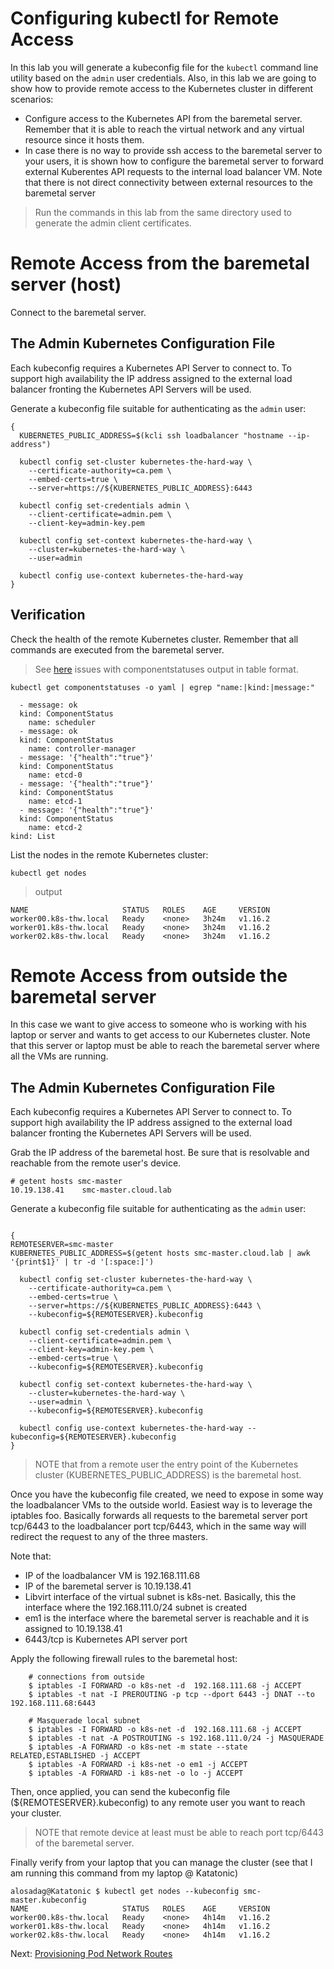 # Configuring kubectl for Remote Access 

In this lab you will generate a kubeconfig file for the `kubectl` command line utility based on the `admin` user credentials. Also, in this lab we are going to show how to provide remote access to the Kubernetes cluster in different scenarios:

- Configure access to the Kubernetes API from the baremetal server. Remember that it is able to reach the virtual network and any virtual resource since it hosts them.
- In case there is no way to provide ssh access to the baremetal server to your users, it is shown how to configure the baremetal server to forward external Kuberentes API requests to the internal load balancer VM. Note that there is not direct connectivity between external resources to the baremetal server 

> Run the commands in this lab from the same directory used to generate the admin client certificates.

# Remote Access from the baremetal server (host)

Connect to the baremetal server.

## The Admin Kubernetes Configuration File

Each kubeconfig requires a Kubernetes API Server to connect to. To support high availability the IP address assigned to the external load balancer fronting the Kubernetes API Servers will be used.

Generate a kubeconfig file suitable for authenticating as the `admin` user:

```
{
  KUBERNETES_PUBLIC_ADDRESS=$(kcli ssh loadbalancer "hostname --ip-address")

  kubectl config set-cluster kubernetes-the-hard-way \
    --certificate-authority=ca.pem \
    --embed-certs=true \
    --server=https://${KUBERNETES_PUBLIC_ADDRESS}:6443

  kubectl config set-credentials admin \
    --client-certificate=admin.pem \
    --client-key=admin-key.pem

  kubectl config set-context kubernetes-the-hard-way \
    --cluster=kubernetes-the-hard-way \
    --user=admin

  kubectl config use-context kubernetes-the-hard-way
}
```

## Verification

Check the health of the remote Kubernetes cluster. Remember that all commands are executed from the baremetal server.

> See [here](08-bootstrapping-kubernetes-controllers.md#verification) issues with componentstatuses output in table format.

```
kubectl get componentstatuses -o yaml | egrep "name:|kind:|message:"

  - message: ok
  kind: ComponentStatus
    name: scheduler
  - message: ok
  kind: ComponentStatus
    name: controller-manager
  - message: '{"health":"true"}'
  kind: ComponentStatus
    name: etcd-0
  - message: '{"health":"true"}'
  kind: ComponentStatus
    name: etcd-1
  - message: '{"health":"true"}'
  kind: ComponentStatus
    name: etcd-2
kind: List
```

List the nodes in the remote Kubernetes cluster:

```
kubectl get nodes
```

> output

```
NAME                     STATUS   ROLES    AGE     VERSION
worker00.k8s-thw.local   Ready    <none>   3h24m   v1.16.2
worker01.k8s-thw.local   Ready    <none>   3h24m   v1.16.2
worker02.k8s-thw.local   Ready    <none>   3h24m   v1.16.2

```

# Remote Access from outside the baremetal server

In this case we want to give access to someone who is working with his laptop or server and wants to get access to our Kubernetes cluster. Note that this server or laptop must be able to reach the baremetal server where all the VMs are running.


## The Admin Kubernetes Configuration File

Each kubeconfig requires a Kubernetes API Server to connect to. To support high availability the IP address assigned to the external load balancer fronting the Kubernetes API Servers will be used.

Grab the IP address of the baremetal host. Be sure that is resolvable and reachable from the remote user's device.

```
# getent hosts smc-master
10.19.138.41    smc-master.cloud.lab
```

Generate a kubeconfig file suitable for authenticating as the `admin` user:
```

{
REMOTESERVER=smc-master
KUBERNETES_PUBLIC_ADDRESS=$(getent hosts smc-master.cloud.lab | awk '{print$1}' | tr -d '[:space:]')

  kubectl config set-cluster kubernetes-the-hard-way \
    --certificate-authority=ca.pem \
    --embed-certs=true \
    --server=https://${KUBERNETES_PUBLIC_ADDRESS}:6443 \
    --kubeconfig=${REMOTESERVER}.kubeconfig

  kubectl config set-credentials admin \
    --client-certificate=admin.pem \
    --client-key=admin-key.pem \
    --embed-certs=true \
    --kubeconfig=${REMOTESERVER}.kubeconfig

  kubectl config set-context kubernetes-the-hard-way \
    --cluster=kubernetes-the-hard-way \
    --user=admin \
    --kubeconfig=${REMOTESERVER}.kubeconfig

  kubectl config use-context kubernetes-the-hard-way --kubeconfig=${REMOTESERVER}.kubeconfig
}
```
> NOTE that from a remote user the entry point of the Kubernetes cluster (KUBERNETES_PUBLIC_ADDRESS) is the baremetal host.

Once you have the kubeconfig file created, we need to expose in some way the loadbalancer VMs to the outside world. Easiest way is to leverage the iptables foo. Basically forwards all requests to the baremetal server port tcp/6443 to the loadbalancer port tcp/6443, which in the same way will redirect the request to any of the three masters.

Note that:

* IP of the loadbalancer VM is  192.168.111.68 
* IP of the baremetal server is 10.19.138.41 
* Libvirt interface of the virtual subnet is k8s-net. Basically, this the interface where the 192.168.111.0/24 subnet is created
* em1 is the interface where the baremetal server is reachable and it is assigned to 10.19.138.41
* 6443/tcp is Kubernetes API server port

Apply the following firewall rules to the baremetal host:

```
    # connections from outside
    $ iptables -I FORWARD -o k8s-net -d  192.168.111.68 -j ACCEPT
    $ iptables -t nat -I PREROUTING -p tcp --dport 6443 -j DNAT --to 192.168.111.68:6443

    # Masquerade local subnet
    $ iptables -I FORWARD -o k8s-net -d  192.168.111.68 -j ACCEPT
    $ iptables -t nat -A POSTROUTING -s 192.168.111.0/24 -j MASQUERADE
    $ iptables -A FORWARD -o k8s-net -m state --state RELATED,ESTABLISHED -j ACCEPT
    $ iptables -A FORWARD -i k8s-net -o em1 -j ACCEPT
    $ iptables -A FORWARD -i k8s-net -o lo -j ACCEPT
```


Then, once applied, you can send the kubeconfig file (${REMOTESERVER}.kubeconfig) to any remote user you want to reach your cluster. 

> NOTE that remote device at least must be able to reach port tcp/6443 of the baremetal server. 

Finally verify from your laptop that you can manage the cluster (see that I am running this command from my laptop @ Katatonic)

```
alosadag@Katatonic $ kubectl get nodes --kubeconfig smc-master.kubeconfig 
NAME                     STATUS   ROLES    AGE     VERSION
worker00.k8s-thw.local   Ready    <none>   4h14m   v1.16.2
worker01.k8s-thw.local   Ready    <none>   4h14m   v1.16.2
worker02.k8s-thw.local   Ready    <none>   4h14m   v1.16.2
```


Next: [Provisioning Pod Network Routes](11-pod-network-routes.md)
